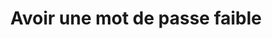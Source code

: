---
visibleInCms: true
title: Avoir une mot de passe faible
description: blablablablablabalbalbalbal
categories:
- Mots de passe
- Déplacements
goodPractices: 
- Avoir un mot de passe fort
risks:
- Se faire voler ses données
---